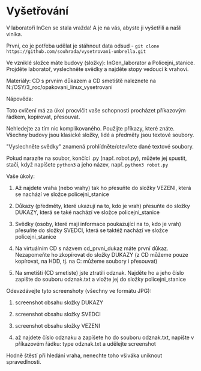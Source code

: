 # Vyšetřování

V laboratoři InGen se stala vražda!
A je na vás, abyste ji vyšetřili a našli viníka.

První, co je potřeba udělat je stáhnout data odsud - `git clone https://github.com/souhrada/vysetrovani-umbrella.git`

Ve vzniklé složce máte budovy (složky): InGen_laborator a Policejni_stanice. Projděte laboratoř, vyslechněte svědky a najděte stopy vedoucí k vrahovi.

Materiály: CD s prvním důkazem a CD smetiště naleznete na N:/OSY/3_roc/opakovani_linux_vysetrovani

Nápověda:

Toto cvičení má za úkol procvičit vaše schopnosti procházet příkazovým řádkem, kopírovat, přesouvat.

Nehledejte za tím nic komplikovaného. Použijte příkazy, které znáte. Všechny budovy jsou klasické složky, lidé a předměty jsou textové soubory.

"Vyslechněte svědky" znamená prohlídněte/otevřete dané textové soubory.

Pokud narazíte na soubor, končící .py (např. robot.py), můžete jej spustit, stačí, když napíšete `python3` a jeho název, např. `python3 robot.py`

Vaše úkoly:

1. Až najdete vraha (nebo vrahy) tak ho přesuňte do složky VEZENI, která se nachází ve složce policejni_stanice

2. Důkazy (předměty, které ukazují na to, kdo je vrah) přesuňte do složky DUKAZY, která se také nachází ve složce policejni_stanice

3. Svědky (osoby, které mají informace poukazující na to, kdo je vrah) přesuňte do složky SVEDCI, která se taktéž nachází ve složce policejni_stanice

4. Na virtuálním CD s názvem cd_prvni_dukaz máte první důkaz. Nezapomeňte ho zkopírovat do složky DUKAZY (z CD můžeme pouze kopírovat, na HDD, tj. na C: můžeme soubory i přesouvat)

5. Na smetišti (CD smetiste) jste ztratili odznak. Najděte ho a jeho číslo zapište do souboru odznak.txt a vložte jej do složky policejni_stanice

Odevzdávejte tyto screenshoty (všechny ve formátu JPG):

1. screenshot obsahu složky DUKAZY

2. screenshot obsahu složky SVEDCI

3. screenshot obsahu složky VEZENI

4. až najdete číslo odznaku a zapíšete ho do souboru odznak.txt, napište v příkazovém řádku: type odznak.txt a udělejte screenshot

Hodně štěstí při hledání vraha, nenechte toho všiváka uniknout spravedlnosti.
